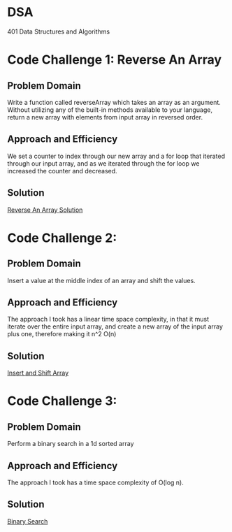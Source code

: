 # DSA
401 Data Structures and Algorithms

# Code Challenge 1: Reverse An Array

## Problem Domain
Write a function called reverseArray which takes an array as an argument. Without utilizing any of the built-in methods available to your language, return a new array with elements from input array in reversed order.

## Approach and Efficiency
We set a counter to index through our new array and a for loop that iterated through our input array, and as we iterated through the for loop we increased the counter and decreased.

## Solution
[Reverse An Array Solution](assets/reverse-array.jpg)


# Code Challenge 2: 

## Problem Domain
Insert a value at the middle index of an array and shift the values.

## Approach and Efficiency
The approach I took has a linear time space complexity, in that it must iterate over the entire input array, and create a new array of the input array plus one, therefore making it n^2 O(n)

## Solution
[Insert and Shift Array](assets/array-shift.jpg)

# Code Challenge 3:

## Problem Domain
Perform a binary search in a 1d sorted array

## Approach and Efficiency
The approach I took has a time space complexity of O(log n).

## Solution
[Binary Search](assets/binary-search.jpg)
